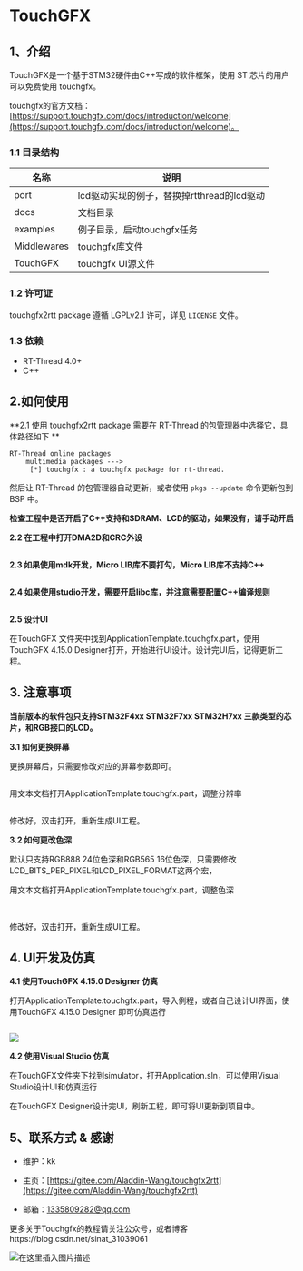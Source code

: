 # TouchGFX

## 1、介绍

TouchGFX是一个基于STM32硬件由C++写成的软件框架，使用 ST 芯片的用户可以免费使用 touchgfx。

touchgfx的官方文档：[https://support.touchgfx.com/docs/introduction/welcome](https://support.touchgfx.com/docs/introduction/welcome)。

### 1.1 目录结构

| 名称        | 说明                                       |
| ----------- | ------------------------------------------ |
| port        | lcd驱动实现的例子，替换掉rtthread的lcd驱动 |
| docs        | 文档目录                                   |
| examples    | 例子目录，启动touchgfx任务                 |
| Middlewares | touchgfx库文件                             |
| TouchGFX    | touchgfx UI源文件                          |

### 1.2 许可证

touchgfx2rtt package 遵循 LGPLv2.1 许可，详见 `LICENSE` 文件。

### 1.3 依赖

- RT-Thread 4.0+
- C++

## 2.如何使用

**2.1 使用 touchgfx2rtt package 需要在 RT-Thread 的包管理器中选择它，具体路径如下 **

```
RT-Thread online packages
    multimedia packages --->
     [*] touchgfx : a touchgfx package for rt-thread.
```

 然后让 RT-Thread 的包管理器自动更新，或者使用 `pkgs --update` 命令更新包到 BSP 中。 

**检查工程中是否开启了C++支持和SDRAM、LCD的驱动，如果没有，请手动开启**

**2.2 在工程中打开DMA2D和CRC外设**

  <img src="./figures/13.png" alt="" style="zoom: 60%;" />

**2.3 如果使用mdk开发，Micro LIB库不要打勾，Micro LIB库不支持C++**

<img src="./figures/15.png" alt="" style="zoom: 60%;" />

**2.4 如果使用studio开发，需要开启libc库，并注意需要配置C++编译规则**

<img src="./figures/08.png" alt="" style="zoom: 60%;" />

**2.5 设计UI**

在TouchGFX 文件夹中找到ApplicationTemplate.touchgfx.part，使用TouchGFX 4.15.0 Designer打开，开始进行UI设计。设计完UI后，记得更新工程。

## 3. 注意事项

**当前版本的软件包只支持STM32F4xx STM32F7xx STM32H7xx  三款类型的芯片，和RGB接口的LCD。**

**3.1 如何更换屏幕**

更换屏幕后，只需要修改对应的屏幕参数即可。

<img src="./figures/19.png" alt="" style="zoom: 60%;" />

用文本文档打开ApplicationTemplate.touchgfx.part，调整分辨率

<img src="./figures/20.png" alt="" style="zoom: 60%;" />

修改好，双击打开，重新生成UI工程。

**3.2 如何更改色深**

默认只支持RGB888 24位色深和RGB565 16位色深，只需要修改LCD_BITS_PER_PIXEL和LCD_PIXEL_FORMAT这两个宏，
<img src="./figures/21.png" alt="" style="zoom: 60%;" />

用文本文档打开ApplicationTemplate.touchgfx.part，调整色深

<img src="./figures/22.png" alt="" style="zoom: 60%;" />
<img src="./figures/23.png" alt="" style="zoom: 60%;" />



修改好，双击打开，重新生成UI工程。

## 4. UI开发及仿真

**4.1 使用TouchGFX 4.15.0 Designer 仿真**

打开ApplicationTemplate.touchgfx.part，导入例程，或者自己设计UI界面，使用TouchGFX 4.15.0 Designer 即可仿真运行

<img src="./figures/16.png" alt="" style="zoom: 60%;" />

![](.\figures\17.gif)



**4.2 使用Visual Studio 仿真**

在TouchGFX文件夹下找到simulator，打开Application.sln，可以使用Visual Studio设计UI和仿真运行
<img src="./figures/18.png" alt="" style="zoom: 60%;" />

在TouchGFX Designer设计完UI，刷新工程，即可将UI更新到项目中。

## 5、联系方式 & 感谢

- 维护：kk

- 主页：[https://gitee.com/Aladdin-Wang/touchgfx2rtt](https://gitee.com/Aladdin-Wang/touchgfx2rtt)

- 邮箱：[1335809282@qq.com](1335809282@qq.com)

  

更多关于Touchgfx的教程请关注公众号，或者博客https://blog.csdn.net/sinat_31039061

![在这里插入图片描述](https://img-blog.csdnimg.cn/20200506150500150.jpg)
